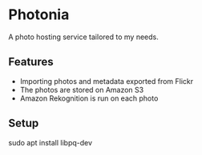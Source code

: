 # Photonia

A photo hosting service tailored to my needs.

## Features

* Importing photos and metadata exported from Flickr
* The photos are stored on Amazon S3
* Amazon Rekognition is run on each photo

## Setup

sudo apt install libpq-dev
